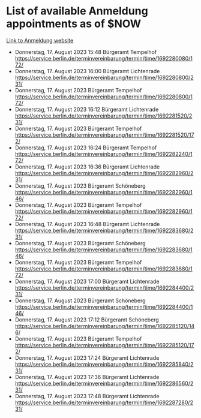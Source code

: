 # List of available Anmeldung appointments as of $NOW
[Link to Anmeldung website](https://service.berlin.de/terminvereinbarung/termin/tag.php?termin=1&anliegen[]=120686&dienstleisterlist=122210,122217,327316,122219,327312,122227,327314,122231,327346,122243,327348,122254,122252,329742,122260,329745,122262,329748,122271,327278,122273,327274,122277,327276,330436,122280,327294,122282,327290,122284,327292,122291,327270,122285,327266,122286,327264,122296,327268,150230,329760,122297,327286,122294,327284,122312,329763,122314,329775,122304,327330,122311,327334,122309,327332,317869,122281,327352,122279,329772,122283,122276,327324,122274,327326,122267,329766,122246,327318,122251,327320,122257,327322,122208,327298,122226,327300&herkunft=http%3A%2F%2Fservice.berlin.de%2Fdienstleistung%2F120686%2F)
- Donnerstag, 17. August 2023 15:48 Bürgeramt Tempelhof https://service.berlin.de/terminvereinbarung/termin/time/1692280080/172/
- Donnerstag, 17. August 2023 16:00 Bürgeramt Lichtenrade https://service.berlin.de/terminvereinbarung/termin/time/1692280800/231/
- Donnerstag, 17. August 2023  Bürgeramt Tempelhof https://service.berlin.de/terminvereinbarung/termin/time/1692280800/172/
- Donnerstag, 17. August 2023 16:12 Bürgeramt Lichtenrade https://service.berlin.de/terminvereinbarung/termin/time/1692281520/231/
- Donnerstag, 17. August 2023  Bürgeramt Tempelhof https://service.berlin.de/terminvereinbarung/termin/time/1692281520/172/
- Donnerstag, 17. August 2023 16:24 Bürgeramt Tempelhof https://service.berlin.de/terminvereinbarung/termin/time/1692282240/172/
- Donnerstag, 17. August 2023 16:36 Bürgeramt Lichtenrade https://service.berlin.de/terminvereinbarung/termin/time/1692282960/231/
- Donnerstag, 17. August 2023  Bürgeramt Schöneberg https://service.berlin.de/terminvereinbarung/termin/time/1692282960/146/
- Donnerstag, 17. August 2023  Bürgeramt Tempelhof https://service.berlin.de/terminvereinbarung/termin/time/1692282960/172/
- Donnerstag, 17. August 2023 16:48 Bürgeramt Lichtenrade https://service.berlin.de/terminvereinbarung/termin/time/1692283680/231/
- Donnerstag, 17. August 2023  Bürgeramt Schöneberg https://service.berlin.de/terminvereinbarung/termin/time/1692283680/146/
- Donnerstag, 17. August 2023  Bürgeramt Tempelhof https://service.berlin.de/terminvereinbarung/termin/time/1692283680/172/
- Donnerstag, 17. August 2023 17:00 Bürgeramt Lichtenrade https://service.berlin.de/terminvereinbarung/termin/time/1692284400/231/
- Donnerstag, 17. August 2023  Bürgeramt Schöneberg https://service.berlin.de/terminvereinbarung/termin/time/1692284400/146/
- Donnerstag, 17. August 2023 17:12 Bürgeramt Schöneberg https://service.berlin.de/terminvereinbarung/termin/time/1692285120/146/
- Donnerstag, 17. August 2023  Bürgeramt Tempelhof https://service.berlin.de/terminvereinbarung/termin/time/1692285120/172/
- Donnerstag, 17. August 2023 17:24 Bürgeramt Lichtenrade https://service.berlin.de/terminvereinbarung/termin/time/1692285840/231/
- Donnerstag, 17. August 2023 17:36 Bürgeramt Lichtenrade https://service.berlin.de/terminvereinbarung/termin/time/1692286560/231/
- Donnerstag, 17. August 2023 17:48 Bürgeramt Lichtenrade https://service.berlin.de/terminvereinbarung/termin/time/1692287280/231/
